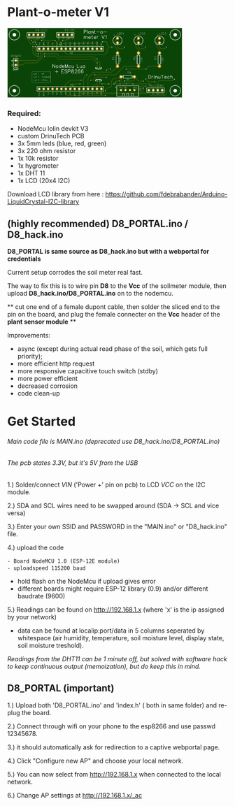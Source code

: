 # Plant-o-meter V1

<img src="https://github.com/liquidrinu/Arduino/blob/master/plantometer_pcb.png"  width="400">

### Required:
- NodeMcu lolin devkit V3
- custom DrinuTech PCB
- 3x 5mm leds (blue, red, green)
- 3x 220 ohm resistor
- 1x 10k resistor
- 1x hygrometer
- 1x DHT 11
- 1x LCD (20x4 I2C)

Download LCD library from here : https://github.com/fdebrabander/Arduino-LiquidCrystal-I2C-library

## (highly recommended) D8_PORTAL.ino / D8_hack.ino 

**D8_PORTAL is same source as D8_hack.ino but with a webportal for credentials**

Current setup corrodes the soil meter real fast.

The way to fix this is to wire pin **D8** to the **Vcc** of the soilmeter module, then upload **D8_hack.ino/D8_PORTAL.ino** on to the nodemcu.

** cut one end of a female dupont cable, then solder the sliced end to the pin on the board, and plug the female connecter on the **Vcc** header of the **plant sensor module** **

Improvements:

- async (except during actual read phase of the soil, which gets full priority);
- more efficient http request
- more responsive capacitive touch switch (stdby)
- more power efficient
- decreased corrosion
- code clean-up

# Get Started

###### Main code file is MAIN.ino (deprecated use D8_hack.ino/D8_PORTAL.ino)
###### The pcb states 3.3V, but it's 5V from the USB

1.) Solder/connect *VIN* ('Power +' pin on pcb) to LCD *VCC* on the I2C module. 

2.) SDA and SCL wires need to be swapped around (SDA -> SCL and vice versa)

3.) Enter your own SSID and PASSWORD in the "MAIN.ino" or "D8_hack.ino" file.

4.) upload the code
```
- Board NodeMCU 1.0 (ESP-12E module)
- uploadspeed 115200 baud
```
* hold flash on the NodeMcu if upload gives error
* different boards might require ESP-12 library (0.9) and/or different baudrate (9600)

5.) Readings can be found on http://192.168.1.x (where 'x' is the ip assigned by your network)

* data can be found at localip:port/data in 5 columns seperated by whitespace (air humidity, temperature, soil moisture level, display state, soil moisture treshold).

*Readings from the DHT11 can be 1 minute off, but solved with software hack to keep continuous output (memoization), but do keep this in mind.*

## D8_PORTAL (important)

1.) Upload both 'D8_PORTAL.ino' and 'index.h' ( both in same folder) and re-plug the board.

2.) Connect through wifi on your phone to the esp8266 and use passwd 12345678.

3.) it should automatically ask for redirection to a captive webportal page.

4.) Click "Configure new AP" and choose your local network.

5.) You can now select from http://192.168.1.x when connected to the local network.

6.) Change AP settings at http://192.168.1.x/_ac

